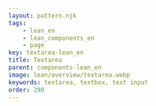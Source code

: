 ```yaml
---
layout: pattern.njk
tags: 
    - lean_en
    - lean_components_en
    - page
key: textarea-lean_en
title: Textarea
parent: components-lean_en
image: lean/overview/textarea.webp
keywords: textarea, textbox, text input
order: 290
---
```

